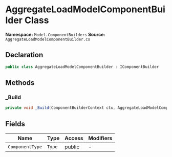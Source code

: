 # AggregateLoadModelComponentBuilder Class

**Namespace:** `Model.ComponentBuilders`
**Source:** `AggregateLoadModelComponentBuilder.cs`

## Declaration

```csharp
public class AggregateLoadModelComponentBuilder : IComponentBuilder
```

## Methods

### _Build

```csharp
private void _Build(ComponentBuilderContext ctx, AggregateLoadModelComponent component)
```

## Fields

| Name | Type | Access | Modifiers |
|------|------|--------|-----------|
| `ComponentType` | `Type` | public | - |

